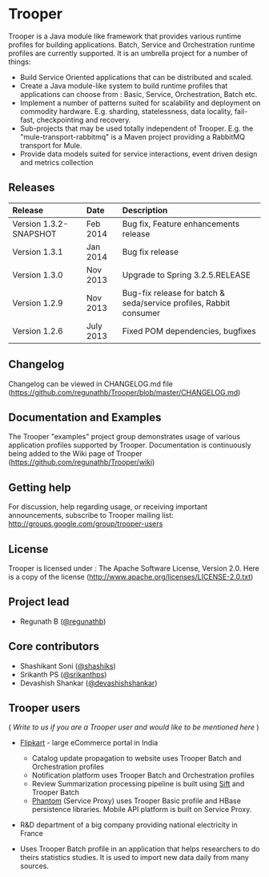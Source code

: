 # Trooper

Trooper is a Java module like framework that provides various runtime profiles for building applications. Batch, Service and Orchestration runtime profiles are currently supported.
It is an umbrella project for a number of things:

* Build Service Oriented applications that can be distributed and scaled.
* Create a Java module-like system to build runtime profiles that applications can choose from : Basic, Service, Orchestration, Batch etc.
* Implement a number of patterns suited for scalability and deployment on commodity hardware. E.g. sharding, statelessness, data locality, fail-fast, checkpointing and recovery.
* Sub-projects that may be used totally independent of Trooper. E.g. the "mule-transport-rabbitmq" is a Maven project providing a RabbitMQ transport for Mule.
* Provide data models suited for service interactions, event driven design and metrics collection

## Releases

| Release | Date | Description |
|:------------|:----------------|:------------|
| Version 1.3.2-SNAPSHOT    | Feb 2014       |     Bug fix, Feature enhancements release
| Version 1.3.1    | Jan 2014       |     Bug fix release
| Version 1.3.0    | Nov 2013       |     Upgrade to Spring 3.2.5.RELEASE
| Version 1.2.9    | Nov 2013       |     Bug-fix release for batch & seda/service profiles, Rabbit consumer
| Version 1.2.6    | July 2013      |     Fixed POM dependencies, bugfixes

## Changelog

Changelog can be viewed in CHANGELOG.md file (https://github.com/regunathb/Trooper/blob/master/CHANGELOG.md)

## Documentation and Examples

The Trooper "examples" project group demonstrates usage of various application profiles supported by Trooper.
Documentation is continuously being added to the Wiki page of Trooper (https://github.com/regunathb/Trooper/wiki)

## Getting help

For discussion, help regarding usage, or receiving important announcements, subscribe to Trooper mailing list: http://groups.google.com/group/trooper-users

## License

Trooper is licensed under : The Apache Software License, Version 2.0. Here is a copy of the license (http://www.apache.org/licenses/LICENSE-2.0.txt)

## Project lead

* Regunath B ([@regunathb](http://twitter.com/RegunathB))

## Core contributors

* Shashikant Soni ([@shashiks](https://github.com/shashiks))
* Srikanth PS ([@srikanthps](http://twitter.com/srikanthps))
* Devashish Shankar ([@devashishshankar](https://github.com/devashishshankar))

## Trooper users

( _Write to us if you are a Trooper user and would like to be mentioned here_ )

* [Flipkart](http://www.flipkart.com) - large eCommerce portal in India
  * Catalog update propagation to website uses Trooper Batch and Orchestration profiles
  * Notification platform uses Trooper Batch and Orchestration profiles
  * Review Summarization processing pipeline is built using [Sift](https://github.com/regunathb/Sift) and Trooper Batch
  * [Phantom](https://github.com/Flipkart/phantom) (Service Proxy) uses Trooper Basic profile and HBase persistence libraries. Mobile API platform is built on Service Proxy.

*  R&D department of a big company providing national electricity in France
  * Uses Trooper Batch profile in an application that helps researchers to do theirs statistics studies. It is used to import new 
data daily from many sources.  
